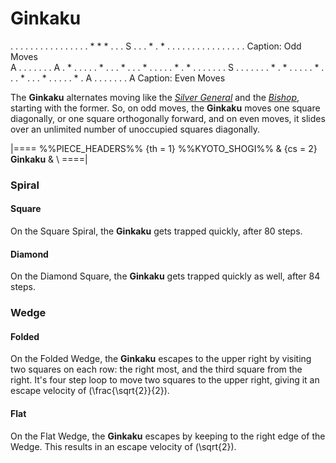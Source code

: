 # Ginkaku

<div class = "movement" data-piece = "silver_general">
. . . . .
. . . . .
. . . . .
. * * * .
. . S . .
. * . * .
. . . . .
. . . . .
. . . . .
Caption: Odd Moves
</div>

<div class = "movement" data-piece = "bishop">
A . . . . . . . A
. * . . . . . * .
. . * . . . * . .
. . . * . * . . .
. . . . S . . . .
. . . * . * . . .
. . * . . . * . .
. * . . . . . * .
A . . . . . . . A
Caption: Even Moves
</div>

The **Ginkaku** alternates moving like the
[*Silver General*](silver_general.html) and the [*Bishop*](bishop.html),
starting with the former. So, on odd moves, the **Ginkaku** moves one
square diagonally, or one square orthogonally forward, and on even
moves, it slides over an unlimited number of unoccupied squares diagonally.

|====
%%PIECE_HEADERS%%
  {th = 1}  %%KYOTO_SHOGI%%
& {cs = 2}  **Ginkaku**
&           \\
====|

### Spiral

#### Square

On the Square Spiral, the **Ginkaku** gets trapped quickly, after 80 steps.

#### Diamond

On the Diamond Square, the **Ginkaku** gets trapped quickly as well,
after 84 steps.

### Wedge

#### Folded

On the Folded Wedge, the **Ginkaku** escapes to the upper right
by visiting two squares on each row: the right most, and the 
third square from the right. It's four step loop to move two
squares to the upper right, giving it an escape velocity of
\(\frac{\sqrt{2}}{2}\).

#### Flat

On the Flat Wedge, the **Ginkaku** escapes by keeping to the 
right edge of the Wedge. This results in an escape velocity
of \(\sqrt{2}\).
